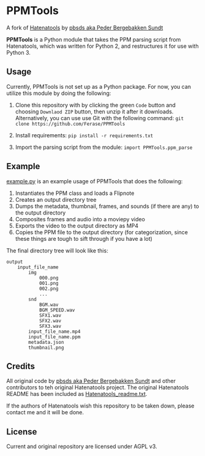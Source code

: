 # PPMTools

A fork of [Hatenatools](https://github.com/pbsds/Hatenatools) by [pbsds aka Peder Bergebakken Sundt](https://pbsds.net/)

**PPMTools** is a Python module that takes the PPM parsing script from Hatenatools, which was written for Python 2, and restructures it for use with Python 3.

## Usage

Currently, PPMTools is not set up as a Python package. For now, you can utilize this module by doing the following:

1. Clone this repository with by clicking the green `Code` button and choosing `Downlaod ZIP` button, then unzip it after it downloads. Alternatively, you can use use Git with the following command:
```git clone https://github.com/Ferase/PPMTools```

2. Install requirements:
```pip install -r requirements.txt```

3. Import the parsing script from the module:
```import PPMTools.ppm_parse```

## Example

[example.py](https://github.com/Ferase/PPMTools/blob/master/example.py) is an example usage of PPMTools that does the following:

1. Instantiates the PPM class and loads a Flipnote
2. Creates an output directory tree
3. Dumps the metadata, thumbnail, frames, and sounds (if there are any) to the output directory
4. Composites frames and audio into a moviepy video
5. Exports the video to the output directory as MP4
6. Copies the PPM file to the output directory (for categorization, since these things are tough to sift through if you have a lot)

The final directory tree will look like this:

```text
output
    input_file_name
        img
            000.png
            001.png
            002.png
            ...
        snd
            BGM.wav
            BGM_SPEED.wav
            SFX1.wav
            SFX2.wav
            SFX3.wav
        input_file_name.mp4
        input_file_name.ppm
        metadata.json
        thumbnail.png
```

## Credits

All original code by [pbsds aka Peder Bergebakken Sundt](https://pbsds.net/) and other contributors to teh original Hatenatools project. The original Hatenatools README has been included as [Hatenatools_readme.txt](https://github.com/Ferase/PPMTools/blob/master/Hatenatools_readme.txt).

If the authors of Hatenatools wish this repository to be taken down, please contact me and it will be done.

## License

Current and original repository are licensed under AGPL v3.
